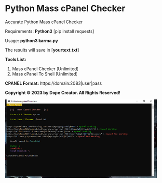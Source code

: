 # Python Mass cPanel Checker

Accurate Python Mass cPanel Checker

Requirements: **Python3** [pip install requests]

Usage: **python3 karma.py**

The results will save in [**yourtext.txt**]


**Tools List:**

1. Mass cPanel Checker (Unlimited)
2. Mass cPanel To Shell (Unlimited)

**CPANEL Format:** https://domain:2083|user|pass


**Copyright © 2023 by Dope Creator. All Rights Reserved!**

![Image](https://raw.githubusercontent.com/cpkarma/img/main/Capture.PNG)
